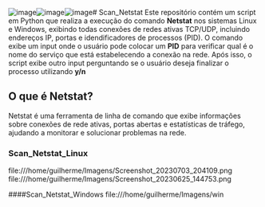 ![image](https://github.com/GuilhermeTart/Scan_Netstat/assets/136984328/5b628b79-3509-4e81-b4f7-aa38c86d29be)![image](https://github.com/GuilhermeTart/Scan_Netstat/assets/136984328/3becd32a-0417-4b1c-b6eb-6608d809a417)![image](https://github.com/GuilhermeTart/Scan_Netstat/assets/136984328/2d36a832-b159-4bb0-9831-d8ce1e2d110d)# Scan_Netstat
Este repositório contém um script em Python que realiza a execução do comando **Netstat** nos sistemas Linux e Windows, exibindo todas conexões de redes ativas TCP/UDP, incluindo endereços IP, portas e idendificadores de processos (PID). O comando exibe um input onde o usuário pode colocar um **PID** para verificar qual é o nome do serviço que está estabelecendo a conexão na rede. Após isso, o script exibe outro input perguntando se o usuário deseja finalizar o processo utilizando  **y/n**


## O que é Netstat?
Netstat é uma ferramenta de linha de comando que exibe informações sobre conexões de rede ativas, portas abertas e estatísticas de tráfego, ajudando a monitorar e solucionar problemas na rede.

### Scan_Netstat_Linux
file:///home/guilherme/Imagens/Screenshot_20230703_204109.png
file:///home/guilherme/Imagens/Screenshot_20230625_144753.png

####Scan_Netstat_Windows
file:///home/guilherme/Imagens/win
